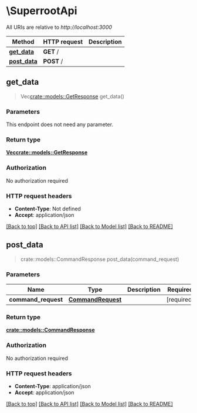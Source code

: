 # \SuperrootApi

All URIs are relative to *http://localhost:3000*

Method | HTTP request | Description
------------- | ------------- | -------------
[**get_data**](SuperrootApi.md#get_data) | **GET** / | 
[**post_data**](SuperrootApi.md#post_data) | **POST** / | 



## get_data

> Vec<crate::models::GetResponse> get_data()


### Parameters

This endpoint does not need any parameter.

### Return type

[**Vec<crate::models::GetResponse>**](GetResponse.md)

### Authorization

No authorization required

### HTTP request headers

- **Content-Type**: Not defined
- **Accept**: application/json

[[Back to top]](#) [[Back to API list]](../README.md#documentation-for-api-endpoints) [[Back to Model list]](../README.md#documentation-for-models) [[Back to README]](../README.md)


## post_data

> crate::models::CommandResponse post_data(command_request)


### Parameters


Name | Type | Description  | Required | Notes
------------- | ------------- | ------------- | ------------- | -------------
**command_request** | [**CommandRequest**](CommandRequest.md) |  | [required] |

### Return type

[**crate::models::CommandResponse**](CommandResponse.md)

### Authorization

No authorization required

### HTTP request headers

- **Content-Type**: application/json
- **Accept**: application/json

[[Back to top]](#) [[Back to API list]](../README.md#documentation-for-api-endpoints) [[Back to Model list]](../README.md#documentation-for-models) [[Back to README]](../README.md)


